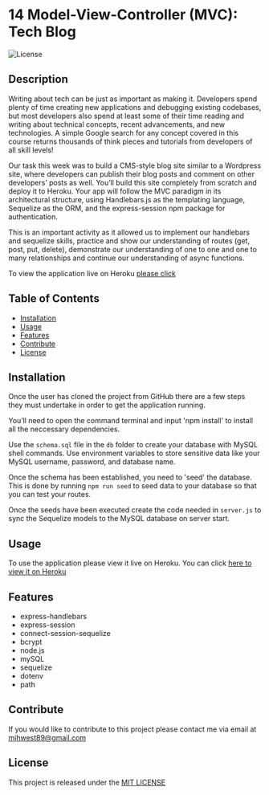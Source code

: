 # 14 Model-View-Controller (MVC): Tech Blog

![License](https://img.shields.io/badge/license-MIT-blue)

## Description 
Writing about tech can be just as important as making it. Developers spend plenty of time creating new applications and debugging existing codebases, but most developers also spend at least some of their time reading and writing about technical concepts, recent advancements, and new technologies. A simple Google search for any concept covered in this course returns thousands of think pieces and tutorials from developers of all skill levels!

Our task this week was to build a CMS-style blog site similar to a Wordpress site, where developers can publish their blog posts and comment on other developers’ posts as well. You’ll build this site completely from scratch and deploy it to Heroku. Your app will follow the MVC paradigm in its architectural structure, using Handlebars.js as the templating language, Sequelize as the ORM, and the express-session npm package for authentication.


This is an important activity as it allowed us to implement our handlebars and sequelize skills, practice and show our understanding of routes (get, post, put, delete), demonstrate our understanding of one to one and one to many relationships and continue our understanding of async functions. 

To view the application live on Heroku [please click](https://mwest-tech-blog.herokuapp.com/) 


## Table of Contents 
- [Installation](#installation)
- [Usage](#usage)
- [Features](#features)
- [Contribute](#contribute)
- [License](#license)


## Installation
Once the user has cloned the project from GitHub there are a few steps they must undertake in order to get the application running.

You’ll need to open the command terminal and input 'npm install' to install all the neccessary dependencies. 

Use the `schema.sql` file in the `db` folder to create your database with MySQL shell commands. Use environment variables to store sensitive data like your MySQL username, password, and database name.

Once the schema has been established, you need to 'seed' the database. 
This is done by running  `npm run seed` to seed data to your database so that you can test your routes.

Once the seeds have been executed create the code needed in `server.js` to sync the Sequelize models to the MySQL database on server start.


## Usage
To use the application please view it live on Heroku. You can click [here to view it on Heroku](https://mwest-tech-blog.herokuapp.com/)


## Features
- express-handlebars 
- express-session
- connect-session-sequelize
- bcrypt
- node.js
- mySQL
- sequelize
- dotenv 
- path


## Contribute
If you would like to contribute to this project please contact me via email at mjhwest89@gmail.com


## License
This project is released under the [MIT LICENSE](https://github.com/mjhwest/Tech-Blog/blob/main/LICENSE)